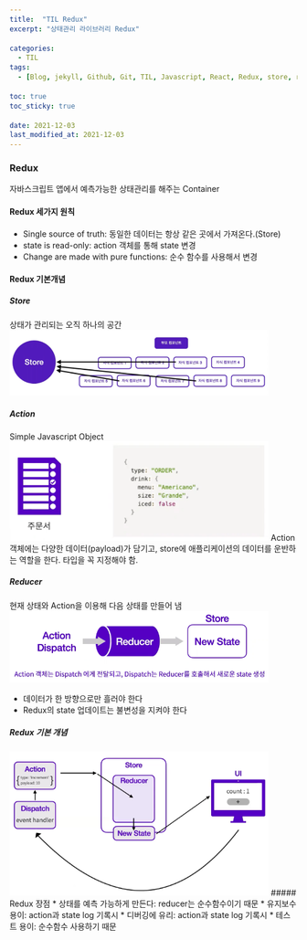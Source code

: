 ```yaml
---
title:  "TIL Redux"
excerpt: "상태관리 라이브러리 Redux"

categories:
  - TIL
tags:
  - [Blog, jekyll, Github, Git, TIL, Javascript, React, Redux, store, reducer]

toc: true
toc_sticky: true
 
date: 2021-12-03
last_modified_at: 2021-12-03
---
```

### Redux
자바스크립트 앱에서 예측가능한 상태관리를 해주는 Container
#### Redux 세가지 원칙
* Single source of truth: 동일한 데이터는 항상 같은 곳에서 가져온다.(Store)
* state is read-only: action 객체를 통해 state 변경
* Change are made with pure functions: 순수 함수를 사용해서 변경
#### Redux 기본개념
##### Store
상태가 관리되는 오직 하나의 공간
<img src="/assets/images/store_img.png" width="90%" height="90%" title="store" alt="사진"/>
##### Action
Simple Javascript Object
<img src="/assets/images/action_img.png" width="90%" height="90%" title="action" alt="사진"/>
Action 객체에는 다양한 데이터(payload)가 담기고, store에 애플리케이션의 데이터를 운반하는 역할을 한다. 타입을 꼭 지정해야 함.
##### Reducer
현재 상태와 Action을 이용해 다음 상태를 만들어 냄
<img src="/assets/images/reducer_img.png" width="90%" height="90%" title="reducer" alt="사진"/>
* 데이터가 한 방향으로만 흘러야 한다
* Redux의 state 업데이트는 불변성을 지켜야 한다
##### Redux 기본 개념
<img src="/assets/images/redux_img.png" width="90%" height="90%" title="redux" alt="사진"/>
##### Redux 장점
* 상태를 예측 가능하게 만든다: reducer는 순수함수이기 때문
* 유지보수 용이: action과 state log 기록시 
* 디버깅에 유리: action과 state log 기록시
* 테스트 용이: 순수함수 사용하기 때문